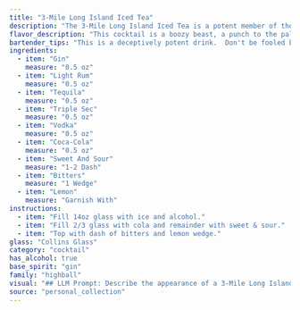 ```yaml
---
title: "3-Mile Long Island Iced Tea"
description: "The 3-Mile Long Island Iced Tea is a potent member of the Long Island Iced Tea family, known for its multiple spirits. Originating in the 1970s, this cocktail's name likely refers to its ability to make a long journey seem short, though its origins are debated. "
flavor_description: "This cocktail is a boozy beast, a punch to the palate.  The citrusy sweetness of Triple Sec and sweet and sour mingle with the strong kick of gin, rum, tequila, and vodka. Coca-Cola adds a touch of sweetness and the bitterness of Angostura bitters cuts through the sugary notes. It's a complex blend of sweet, sour, and bitter, with a strong alcoholic bite.  Be warned, this one packs a punch! "
bartender_tips: "This is a deceptively potent drink.  Don't be fooled by the tea name; it's a serious cocktail.  Use a good quality soda for best results.  Be precise with measurements, as adding too much of one spirit can make the drink unbalanced.  A good bartender will know how to balance all of the flavors and create a delicious and potent cocktail. "
ingredients:
  - item: "Gin"
    measure: "0.5 oz"
  - item: "Light Rum"
    measure: "0.5 oz"
  - item: "Tequila"
    measure: "0.5 oz"
  - item: "Triple Sec"
    measure: "0.5 oz"
  - item: "Vodka"
    measure: "0.5 oz"
  - item: "Coca-Cola"
    measure: "0.5 oz"
  - item: "Sweet And Sour"
    measure: "1-2 Dash"
  - item: "Bitters"
    measure: "1 Wedge"
  - item: "Lemon"
    measure: "Garnish With"
instructions:
  - item: "Fill 14oz glass with ice and alcohol."
  - item: "Fill 2/3 glass with cola and remainder with sweet & sour."
  - item: "Top with dash of bitters and lemon wedge."
glass: "Collins Glass"
category: "cocktail"
has_alcohol: true
base_spirit: "gin"
family: "highball"
visual: "## LLM Prompt: Describe the appearance of a 3-Mile Long Island Iced TeaImagine a tall, clear glass brimming with a **deep amber liquid**. The drink is **richly layered**, with the **darker hues of cola** at the bottom, gradually transitioning to **lighter shades of amber** towards the top, hinting at the presence of citrus and spirits.  **Tiny bubbles** rise slowly from the depths, reflecting light in a **sparkling dance**. A **thin slice of lemon** rests elegantly on the rim, its vibrant yellow contrasting sharply with the dark liquid.  **Tiny droplets of condensation** cling to the glass, giving the drink a **shimmering, almost ethereal** quality. Focus on the **visual details** of this layered cocktail, highlighting the **colors, textures, and interplay of light** to capture its seductive and complex appearance. "
source: "personal_collection"
---
```


